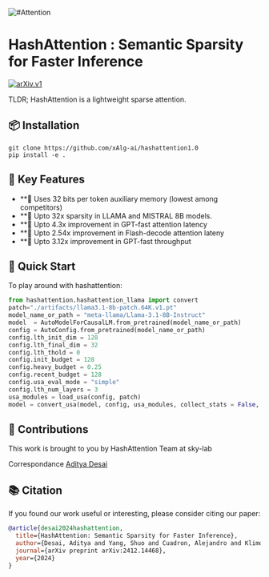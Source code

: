 ![#Attention](https://github.com/xAlg-ai/hashattention1.0/blob/main/images/logo2.png?raw=true)
# HashAttention : Semantic Sparsity for Faster Inference
[![arXiv.v1](https://img.shields.io/badge/arxiv.v1-2412.14468-B31B1B.svg)](https://arxiv.org/abs/2412.14468)

TLDR; HashAttention is a lightweight sparse attention.

## 📦 Installation


```
git clone https://github.com/xAlg-ai/hashattention1.0
pip install -e .
```

## 🔧 Key Features

- **🧠 Uses 32 bits per token auxiliary memory (lowest among competitors)
- **🧠 Upto 32x sparsity in LLAMA and MISTRAL 8B models.
- **🧠 Upto 4.3x improvement in GPT-fast attention latency
- **🧠 Upto 2.54x improvement in Flash-decode attention lateny
- **🧠 Upto 3.12x improvement in GPT-fast throughput



## 🚀 Quick Start

To play around with hashattention:

```python
from hashattention.hashattention_llama import convert
patch="./artifacts/llama3.1-8b-patch.64K.v1.pt"
model_name_or_path = "meta-llama/Llama-3.1-8B-Instruct"
model  = AutoModelForCausalLM.from_pretrained(model_name_or_path)
config = AutoConfig.from_pretrained(model_name_or_path)
config.lth_init_dim = 128
config.lth_final_dim = 32
config.lth_thold = 0
config.init_budget = 128
config.heavy_budget = 0.25
config.recent_budget = 128
config.usa_eval_mode = "simple"
config.lth_num_layers = 3
usa_modules = load_usa(config, patch)
model = convert_usa(model, config, usa_modules, collect_stats = False, train_usa=False)
```


## 🧠 Contributions

This work is brought to you by HashAttention Team at sky-lab

Correspondance [Aditya Desai](https://apd10.github.io/)

## 📚 Citation

If you found our work useful or interesting, please consider citing our paper:

```bibtex
@article{desai2024hashattention,
  title={HashAttention: Semantic Sparsity for Faster Inference},
  author={Desai, Aditya and Yang, Shuo and Cuadron, Alejandro and Klimovic, Ana and Zaharia, Matei and Gonzalez, Joseph E and Stoica, Ion},
  journal={arXiv preprint arXiv:2412.14468},
  year={2024}
}
```


